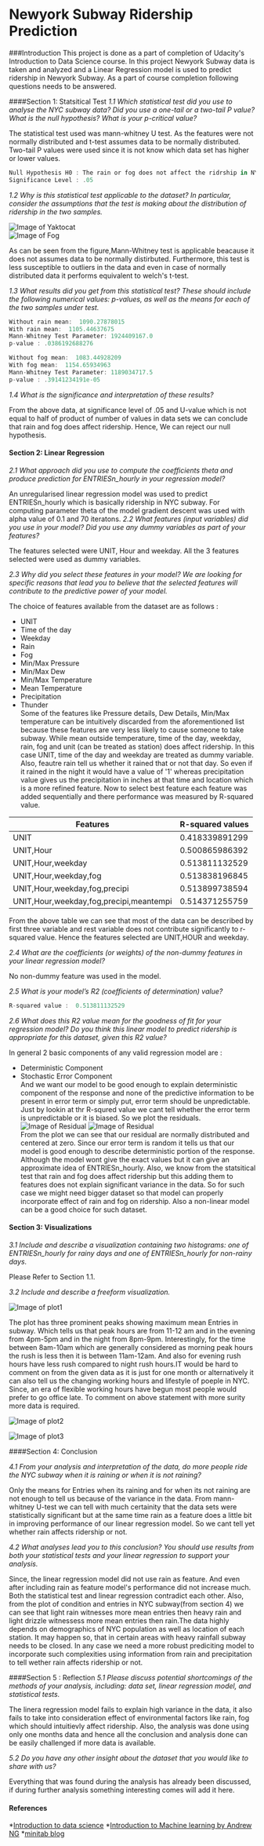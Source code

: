 # Newyork Subway Ridership Prediction

###Introduction
This project is done as a part of completion of Udacity's Introduction to Data Science course. In this project Newyork Subway data is taken and analyzed and a Linear Regression model is used to predict ridership in Newyork Subway. As a part of course completion following questions needs to be answered.

####Section 1: Statsitical Test
*_1.1_ Which statistical test did you use to analyse the NYC subway data? Did you use a one-tail or a two-tail P value? What is the null hypothesis? What is your p-critical value?* 

The statistical test used was mann-whitney U test. As the features were not normally distributed and t-test assumes data to be normally distributed. Two-tail P values were used since it is not know which data set has higher or lower values.  
```javascript
Null Hypothesis H0 : The rain or fog does not affect the ridrship in NYC Subway.  
Significance Level : .05 
```
*_1.2_ Why is this statistical test applicable to the dataset? In particular, consider the assumptions that the test is making about the distribution of ridership in the two samples.*  

![Image of Yaktocat](https://github.com/am064/New-york-Subway-Ridership-Prediction/blob/master/rain_hist.png)  
![Image of Fog](https://github.com/am064/New-york-Subway-Ridership-Prediction/blob/master/fog_hist.png)  

As can be seen from the figure,Mann-Whitney test is applicable beacause it does not assumes data to be normally distirbuted. Furthermore, this test is less susceptible to outliers in the data and even in case of normally distributed data it performs equivalent to welch's t-test. 

*_1.3_ What results did you get from this statistical test? These should include the following numerical values: p-values, as well as the means for each of the two samples under test.*  

```javascript
Without rain mean:  1090.27878015
With rain mean:  1105.44637675
Mann-Whitney Test Parameter: 1924409167.0
p-value : .0386192688276
```
```javascript
Without fog mean:  1083.44928209
With fog mean:  1154.65934963
Mann-Whitney Test Parameter: 1189034717.5 
p-value : .39141234191e-05
```
*_1.4_ What is the significance and interpretation of these results?*  

From the above data, at significance level of .05 and U-value which is not equal to half of product of number of values in data sets
we can conclude that rain and fog does affect ridership. Hence, We can reject our null hypothesis.

#### Section 2: Linear Regression
*_2.1_ What approach did you use to compute the coefficients theta and produce prediction for ENTRIESn_hourly in your regression model?*  

An unregularised linear regression model was used to predict ENTRIESn_hourly which is basically ridership in NYC subway. For computing parameter theta of the model gradient descent was used with alpha value of 0.1 and 70 iteratons.
*_2.2_ What features (input variables) did you use in your model? Did you use any dummy variables as part of your features?*  

The features selected were UNIT, Hour and weekday. All the 3 features selected were used as dummy variables.

*_2.3_ Why did you select these features in your model? We are looking for specific reasons that lead you to believe that the selected features will contribute to the predictive power of your model.*  

The choice of features available from the dataset are as follows :
* UNIT
* Time of the day
* Weekday
* Rain
* Fog
* Min/Max Pressure
* Min/Max Dew
* Min/Max Temperature
* Mean Temperature
* Precipitation
* Thunder  
Some of the features like Pressure details, Dew Details, Min/Max temperature can be intuitively discarded from the aforementioned list because these features are very less likely to cause someone to take subway. While mean outside temperature, time of the day, weekday, rain, fog and unit (can be treated as station) does affect ridership. In this case UNIT, time of the day and weekday are treated as dummy variable. Also, feautre rain tell us whether it rained that or not that day. So even if it rained in the night it would have a value of '1' whereas precipitation value gives us the precipitation in inches at that time and location which is a more refined feature. Now to select best feature each feature was added sequentially and there performance was measured by R-squared value.

| Features | R-squared values |
| --- | --- |
| UNIT | 0.418339891299  |
| UNIT,Hour| 0.500865986392 |
| UNIT,Hour,weekday | 0.513811132529 |
| UNIT,Hour,weekday,fog | 0.513838196845 |
| UNIT,Hour,weekday,fog,precipi| 0.513899738594 |
| UNIT,Hour,weekday,fog,precipi,meantempi| 0.514371255759 |


From the above table we can see that most of the data can be described by first three variable and rest variable does not contribute significantly to r-squared value. Hence the features selected are UNIT,HOUR and weekday.

*_2.4_ What are the coefficients (or weights) of the non-dummy features in your linear regression model?*  

No non-dummy feature was used in the model.

*_2.5_ What is your model’s R2 (coefficients of determination) value?*  

  ```javascript
R-squared value :  0.513811132529
```
*_2.6_ What does this R2 value mean for the goodness of fit for your regression model? Do you think this linear model to predict ridership is appropriate for this dataset, given this R2 value?*  

In general 2 basic components of any valid regression model are : 
* Deterministic Component
* Stochastic Error Component  
And we want our model to be good enough to explain deterministic component of the response and none of the predictive information to be present in error term or simply put, error term should be unpredictable. Just by lookin at thr R-squred value we cant tell whether the error term is unpredictable or it is biased. So we plot the residuals.
![Image of Residual](https://github.com/am064/New-york-Subway-Ridership-Prediction/blob/master/residual_histo.png)
![Image of Residual](https://github.com/am064/New-york-Subway-Ridership-Prediction/blob/master/scatter_residual.png)  
From the plot we can see that our residual are normally distributed and centered at zero. Since our error term is random it tells us that our model is good enough to describe deterministic portion of the response. Although the model wont give the exact values but it can give an approximate idea of ENTRIESn_hourly. Also, we know from the statsitical test that rain and fog does affect ridership but this adding them to features does not explain significant variance in the data. So for such case we might need bigger dataset so that model can properly incorporate effect of rain and fog on ridership. Also a non-linear model can be a good choice for such dataset.

#### Section 3: Visualizations

*3.1 Include and describe a visualization containing two histograms: one of ENTRIESn_hourly for rainy days and one of ENTRIESn_hourly for non-rainy days.*  

Please Refer to Section 1.1.

*3.2 Include and describe a freeform visualization.*  

![Image of plot1](https://github.com/am064/New-york-Subway-Ridership-Prediction/blob/master/mean_entries_by_time_day.png)

The plot has three prominent peaks showing maximum mean Entries in subway. Which tells us that peak hours are from 11-12 am and in the evening from 4pm-5pm and in the night from 8pm-9pm. Interestingly, for the time between 8am-10am which are generally considered as morning peak hours the rush is less then it is between 11am-12am. And also for evening rush hours have less rush compared to night rush hours.IT would be hard to comment on from the given data as it is just for one month or alternatively it can also tell us the changing working hours and lifestyle of poeple in NYC. Since, an era of flexible working hours have begun most people would prefer to go office late. To comment on above statement with more surity more data is required.

![Image of plot2](https://github.com/am064/New-york-Subway-Ridership-Prediction/blob/master/mean_hourly_per_day.png)

![Image of plot3](https://github.com/am064/New-york-Subway-Ridership-Prediction/blob/master/conditions_entries.png)

####Section 4: Conclusion

*4.1 From your analysis and interpretation of the data, do more people ride the NYC subway when it is raining or when it is not raining?*

Only the means for Entries when its raining and for when its not raining are not enough to tell us because of the variance in the data. From mann-whitney U-test we can tell with much certainity that the data sets were statistically significant but at the same time rain as a feature does a little bit in improving performance of our linear regression model. So we cant tell yet whether rain affects ridership or not.

*4.2 What analyses lead you to this conclusion? You should use results from both your statistical tests and your linear regression to support your analysis.*  

Since, the linear regression model did not use rain as feature. And even after including rain as feature model's performance did not increase much. Both the statistical test and linear regression contradict each other. Also, from the plot of condition and entries in NYC subway(from section 4) we can see that light rain witnesses more mean entries then heavy rain and light drizzle witnessess more mean entries then rain.The data highly depends on demographics of NYC population as well as location of each station. It may happen so, that in certain areas with heavy rainfall subway needs to be closed. In any case we need a more robust prediciting model to incorporate such complexities using information from rain and precipitation to tell wether rain affects ridership or not.

####Section 5 : Reflection
*5.1 Please discuss potential shortcomings of the methods of your analysis, including: data set, linear regression model, and statistical tests.*

The linera regression model fails to explain high variance in the data, it also fails to take into consideration effect of environmental factors like rain, fog which should intuitievly affect ridership. Also, the analysis was done using only one months data and hence all the conclusion and analysis done can be easily challenged if more data is available. 

*5.2 Do you have any other insight about the dataset that you would like to share with us?*

Everything that was found during the analysis has already been discussed, if during further analysis something interesting comes will add it here.

#### References

*[Introduction to data science](https://classroom.udacity.com/courses/ud359/lessons/746169184239847/concepts/last-viewed)
*[Introduction to Machine learning by Andrew NG](https://www.coursera.org/learn/machine-learning)
*[minitab blog](http://blog.minitab.com/)
